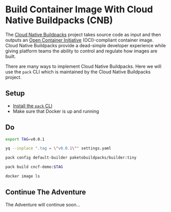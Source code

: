 # Build Container Image With Cloud Native Buildpacks (CNB)

The [Cloud Native Buildpacks](https://buildpacks.io/) project takes source code as input and then outputs an [Open Container Initiative](https://opencontainers.org/) (OCI)-compliant container image. Cloud Native Buildpacks provide a dead-simple developer experience while giving platform teams the ability to control and regulate how images are built. 

There are many ways to implement Cloud Native Buildpacks. Here we will use the `pack` CLI which is maintained by the Cloud Native Buildpacks project.  

## Setup

* [Install the `pack` CLI](https://buildpacks.io/docs/tools/pack/#pack-cli)
* Make sure that Docker is up and running

## Do

```bash
export TAG=v0.0.1

yq --inplace ".tag = \"v0.0.1\"" settings.yaml

pack config default-builder paketobuildpacks/builder:tiny

pack build cncf-demo:$TAG

docker image ls
```

## Continue The Adventure

The Adventure will continue soon...
